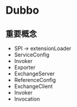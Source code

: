 # Dubbo

## 重要概念

- SPI -> extensionLoader
- ServiceConfig
- Invoker
- Exporter
- ExchangeServer
- ReferenceConfig
- ExchangeClient
- Invoker
- Invocation